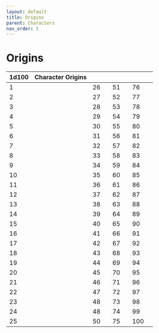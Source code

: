 ```yaml
---
layout: default
title: Origins
parent: Characters
nav_order: 1
---
```


# Origins

| 1d100 | Character Origins  |  |  |  |  |  |  |
|------|------|------|------|------|------|------|------|
| 1 |  | 26 |  | 51 |  | 76 |  |
| 2 |  | 27 |  | 52 |  | 77 |  |
| 3 |  | 28 |  | 53 |  | 78 |  |
| 4 |  | 29 |  | 54 |  | 79 |  |
| 5 |  | 30 |  | 55 |  | 80 |  |
| 6 |  | 31 |  | 56 |  | 81 |  |
| 7 |  | 32 |  | 57 |  | 82 |  |
| 8 |  | 33 |  | 58 |  | 83 |  |
| 9 |  | 34 |  | 59 |  | 84 |  |
| 10 |  | 35 |  | 60 |  | 85 |  |
| 11 |  | 36 |  | 61 |  | 86 |  |
| 12 |  | 37 |  | 62 |  | 87 |  |
| 13 |  | 38 |  | 63 |  | 88 |  |
| 14 |  | 39 |  | 64 |  | 89 |  |
| 15 |  | 40 |  | 65 |  | 90 |  |
| 16 |  | 41 |  | 66 |  | 91 |  |
| 17 |  | 42 |  | 67 |  | 92 |  |
| 18 |  | 43 |  | 68 |  | 93 |  |
| 19 |  | 44 |  | 69 |  | 94 |  |
| 20 |  | 45 |  | 70 |  | 95 |  |
| 21 |  | 46 |  | 71 |  | 96 |  |
| 22 |  | 47 |  | 72 |  | 97 |  |
| 23 |  | 48 |  | 73 |  | 98 |  |
| 24 |  | 48 |  | 74 |  | 99 |  |
| 25 |  | 50 |  | 75 |  | 100 |  |


